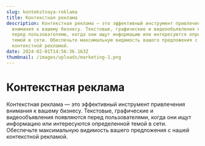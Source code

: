 ```yaml
---
slug: kontekstnaya-reklama
title: Контекстная реклама
description: Контекстная реклама — это эффективный инструмент привлечения
  внимания к вашему бизнесу. Текстовые, графические и видеообъявления появляются
  перед пользователями, когда они ищут информацию или интересуются определенной
  темой в сети. Обеспечьте максимальную видимость вашего предложения с нашей
  контекстной рекламой.
date: 2024-02-01T14:56:36.163Z
thumbnail: /images/uploads/marketing-1.png
---
```

# Контекстная реклама

Контекстная реклама — это эффективный инструмент привлечения внимания к вашему бизнесу. Текстовые, графические и видеообъявления появляются перед пользователями, когда они ищут информацию или интересуются определенной темой в сети. Обеспечьте максимальную видимость вашего предложения с нашей контекстной рекламой.
